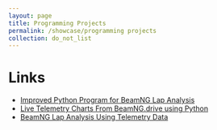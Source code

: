 ```yaml
---
layout: page
title: Programming Projects
permalink: /showcase/programming projects
collection: do_not_list
---
```


# Links
- [Improved Python Program for BeamNG Lap Analysis](improved-python-program-for-beamng-lap-analysis)
- [Live Telemetry Charts From BeamNG.drive using Python](live-telemetry-charts-from-beamng-drive-using-python)
- [BeamNG Lap Analysis Using Telemetry Data](beamng-lap-analysis-using-telemetry-data)